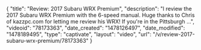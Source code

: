 {
    "title": "Review: 2017 Subaru WRX Premium",
    "description": "I review the 2017 Subaru WRX Premium with the 6-speed manual. Huge thanks to Chris of kazzpc.com for letting me review his WRX! If you're in the Pittsburgh ...",
    "videoid": "78173363",
    "date_created": "1478126497",
    "date_modified": "1478189495",
    "type": "captivate",
    "layout": "video",
    "url": "\/v\/review-2017-subaru-wrx-premium\/78173363"
}